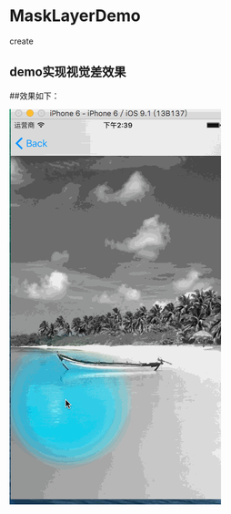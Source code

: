 # MaskLayerDemo
create
## demo实现视觉差效果
##效果如下：

![](https://github.com/TwOq/MaskLayerDemo/raw/master/mask.gif) 
